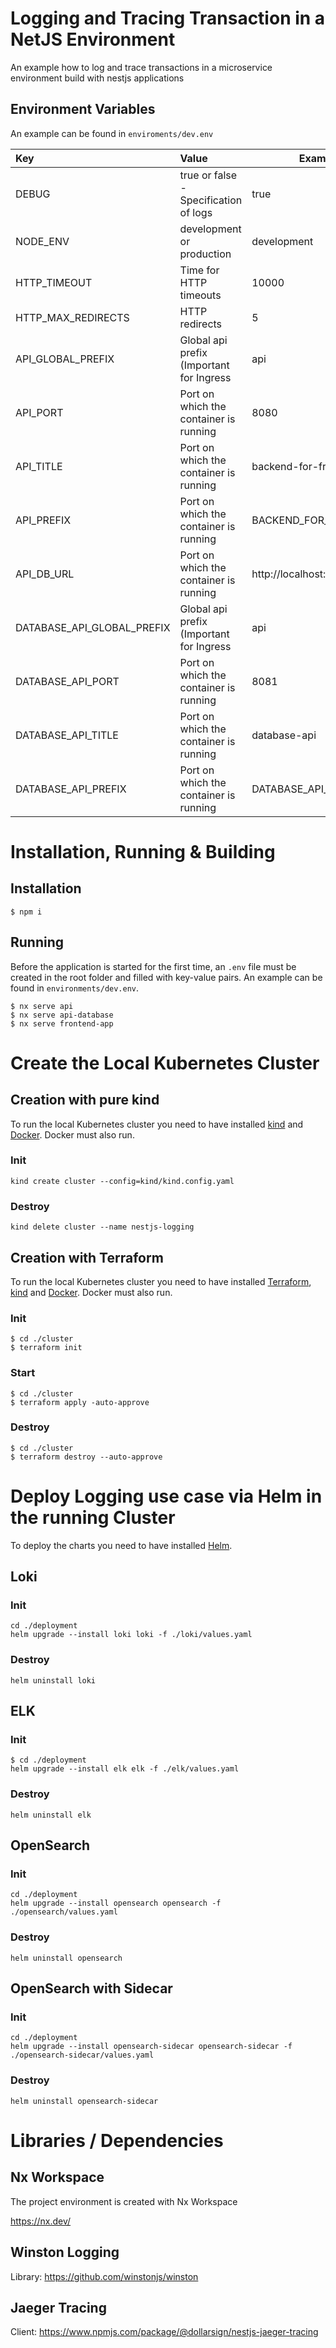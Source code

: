# Logging and Tracing Transaction in a NetJS Environment

An example how to log and trace transactions in a microservice environment build with nestjs applications

## Environment Variables

An example can be found in `enviroments/dev.env`

| Key                           | Value                                           | Example                     |
|:------------------------------|:------------------------------------------------|-----------------------------|
| DEBUG                         | true or false - Specification of logs           | true                        |
| NODE_ENV                      | development or production                       | development                 |
| HTTP_TIMEOUT                  | Time for HTTP timeouts                          | 10000                       |
| HTTP_MAX_REDIRECTS            | HTTP redirects                                  | 5                           |
| API_GLOBAL_PREFIX             | Global api prefix (Important for Ingress        | api                         |                                                                             |
| API_PORT                      | Port on which the container is running          | 8080                        |
| API_TITLE                     | Port on which the container is running          | backend-for-frontend        |
| API_PREFIX                    | Port on which the container is running          | BACKEND_FOR_FRONTEND_       |
| API_DB_URL                    | Port on which the container is running          | http://localhost:8081/api/  |
| DATABASE_API_GLOBAL_PREFIX    | Global api prefix (Important for Ingress        | api                         |                                                                             |
| DATABASE_API_PORT             | Port on which the container is running          | 8081                        |
| DATABASE_API_TITLE            | Port on which the container is running          | database-api                |
| DATABASE_API_PREFIX           | Port on which the container is running          | DATABASE_API_               |


# Installation, Running & Building

## Installation

```
$ npm i
```

## Running

Before the application is started for the first time, an `.env` file must be created in the root folder
and filled with key-value pairs. An example can be found in `environments/dev.env`.

```
$ nx serve api
$ nx serve api-database
$ nx serve frontend-app
```

# Create the Local Kubernetes Cluster

## Creation with pure kind

To run the local Kubernetes cluster you need to have installed [kind](https://kind.sigs.k8s.io/) and [Docker](https://www.docker.com/). Docker must also run.


### Init

```
kind create cluster --config=kind/kind.config.yaml  
```

### Destroy

```
kind delete cluster --name nestjs-logging
```

## Creation with Terraform

To run the local Kubernetes cluster you need to have installed [Terraform](https://www.terraform.io/), [kind](https://kind.sigs.k8s.io/) and [Docker](https://www.docker.com/). Docker must also run.


### Init

```
$ cd ./cluster
$ terraform init
```

### Start

```
$ cd ./cluster
$ terraform apply -auto-approve
```

### Destroy

```
$ cd ./cluster
$ terraform destroy --auto-approve
```

# Deploy Logging use case via Helm in the running Cluster

To deploy the charts you need to have installed [Helm](https://helm.sh/).

## Loki

### Init

```
cd ./deployment
helm upgrade --install loki loki -f ./loki/values.yaml
```

### Destroy

```
helm uninstall loki
```

## ELK

### Init

```
$ cd ./deployment
helm upgrade --install elk elk -f ./elk/values.yaml
```

### Destroy

```
helm uninstall elk
```

## OpenSearch

### Init

```
cd ./deployment
helm upgrade --install opensearch opensearch -f ./opensearch/values.yaml
```

### Destroy

```
helm uninstall opensearch
```

## OpenSearch with Sidecar

### Init

```
cd ./deployment
helm upgrade --install opensearch-sidecar opensearch-sidecar -f ./opensearch-sidecar/values.yaml
```

### Destroy

```
helm uninstall opensearch-sidecar
```

# Libraries / Dependencies

## Nx Workspace

The project environment is created with Nx Workspace

https://nx.dev/

## Winston Logging

Library: https://github.com/winstonjs/winston

## Jaeger Tracing

Client: https://www.npmjs.com/package/@dollarsign/nestjs-jaeger-tracing


